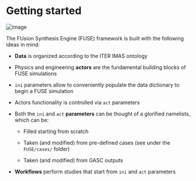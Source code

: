 # Getting started

![image](https://user-images.githubusercontent.com/1537880/167070559-aeb20212-de01-4fff-ba68-4ebe70cc2b18.png)

The FUsion Synthesis Engine (FUSE) framework is built with the following ideas in mind:

* **Data** is organized according to the ITER IMAS ontology

* Physics and engineering **actors** are the fundamental building blocks of FUSE simulations

* `ini` parameters allow to conveniently populate the data dictionary to begin a FUSE simulation

* Actors functionality is controlled via `act` parameters

* Both the `ini` and `act` **parameters** can be thought of a glorified namelists, which can be:

  * Filled starting from scratch

  * Taken (and modified) from pre-defined cases (see under the `FUSE/cases/` folder)

  * Taken (and modified) from GASC outputs

* **Workflows** perform studies that start from `ini` and `act` parameters
